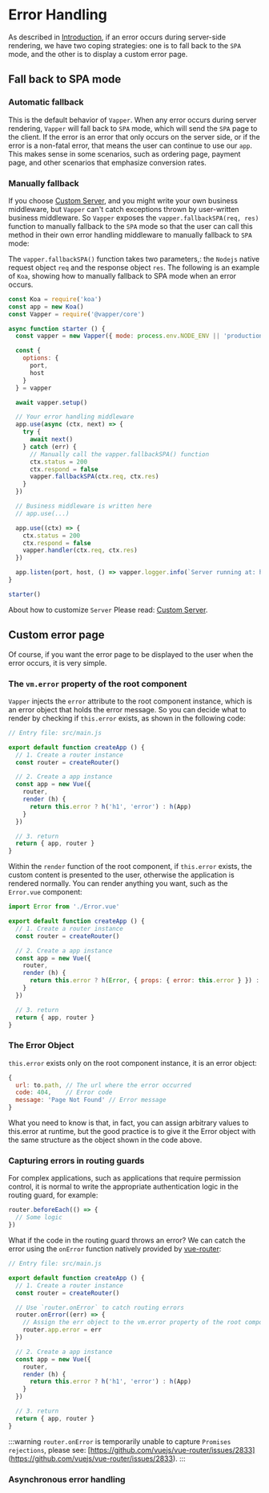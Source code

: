 # Error Handling

As described in [Introduction](/introduction.html), if an error occurs during server-side rendering, we have two coping strategies: one is to fall back to the `SPA` mode, and the other is to display a custom error page.

## Fall back to SPA mode

### Automatic fallback

This is the default behavior of `Vapper`. When any error occurs during server rendering, `Vapper` will fall back to `SPA` mode, which will send the `SPA` page to the client. If the error is an error that only occurs on the server side, or if the error is a non-fatal error, that means the user can continue to use our `app`. This makes sense in some scenarios, such as ordering page, payment page, and other scenarios that emphasize conversion rates.

### Manually fallback <Badge text="Core 0.8.0+"/>

If you choose [Custom Server](/custom-server.html), and you might write your own business middleware, but `Vapper` can't catch exceptions thrown by user-written business middleware. So `Vapper` exposes the `vapper.fallbackSPA(req, res)` function to manually fallback to the `SPA` mode so that the user can call this method in their own error handling middleware to manually fallback to `SPA` mode:

The `vapper.fallbackSPA()` function takes two parameters,: the `Nodejs` native request object `req` and the response object `res`. The following is an example of `Koa`, showing how to manually fallback to SPA mode when an error occurs.

```js {17-30}
const Koa = require('koa')
const app = new Koa()
const Vapper = require('@vapper/core')

async function starter () {
  const vapper = new Vapper({ mode: process.env.NODE_ENV || 'production' })

  const {
    options: {
      port,
      host
    }
  } = vapper

  await vapper.setup()

  // Your error handling middleware
  app.use(async (ctx, next) => {
    try {
      await next()
    } catch (err) {
      // Manually call the vapper.fallbackSPA() function
      ctx.status = 200
      ctx.respond = false
      vapper.fallbackSPA(ctx.req, ctx.res)
    }
  })

  // Business middleware is written here
  // app.use(...)

  app.use((ctx) => {
    ctx.status = 200
    ctx.respond = false
    vapper.handler(ctx.req, ctx.res)
  })

  app.listen(port, host, () => vapper.logger.info(`Server running at: http://${host}:${port}`))
}

starter()
```

About how to customize `Server` Please read: [Custom Server](/custom-server.html).

## Custom error page

Of course, if you want the error page to be displayed to the user when the error occurs, it is very simple.

### The `vm.error` property of the root component

`Vapper` injects the `error` attribute to the root component instance, which is an error object that holds the error message. So you can decide what to render by checking if `this.error` exists, as shown in the following code:

```js {11}
// Entry file: src/main.js

export default function createApp () {
  // 1. Create a router instance
  const router = createRouter()

  // 2. Create a app instance
  const app = new Vue({
    router,
    render (h) {
      return this.error ? h('h1', 'error') : h(App)
    }
  })

  // 3. return
  return { app, router }
}
```

Within the `render` function of the root component, if `this.error` exists, the custom content is presented to the user, otherwise the application is rendered normally. You can render anything you want, such as the `Error.vue` component:

```js
import Error from './Error.vue'

export default function createApp () {
  // 1. Create a router instance
  const router = createRouter()

  // 2. Create a app instance
  const app = new Vue({
    router,
    render (h) {
      return this.error ? h(Error, { props: { error: this.error } }) : h(App)
    }
  })

  // 3. return
  return { app, router }
}
```

### The Error Object

`this.error` exists only on the root component instance, it is an error object:

```js
{
  url: to.path, // The url where the error occurred
  code: 404,    // Error code
  message: 'Page Not Found' // Error message
}
```

What you need to know is that, in fact, you can assign arbitrary values to this.error at runtime, but the good practice is to give it the Error object with the same structure as the object shown in the code above.

### Capturing errors in routing guards

For complex applications, such as applications that require permission control, it is normal to write the appropriate authentication logic in the routing guard, for example:

```js
router.beforeEach(() => {
  // Some logic
})
```

What if the code in the routing guard throws an error? We can catch the error using the `onError` function natively provided by [vue-router](https://router.vuejs.org/):

```js {8-11,17}
// Entry file: src/main.js

export default function createApp () {
  // 1. Create a router instance
  const router = createRouter()

  // Use `router.onError` to catch routing errors
  router.onError((err) => {
    // Assign the err object to the vm.error property of the root component instance
    router.app.error = err
  })

  // 2. Create a app instance
  const app = new Vue({
    router,
    render (h) {
      return this.error ? h('h1', 'error') : h(App)
    }
  })

  // 3. return
  return { app, router }
}
```

:::warning
`router.onError` is temporarily unable to capture `Promises rejections`, please see: [https://github.com/vuejs/vue-router/issues/2833] (https://github.com/vuejs/vue-router/issues/2833).
:::

### Asynchronous error handling

